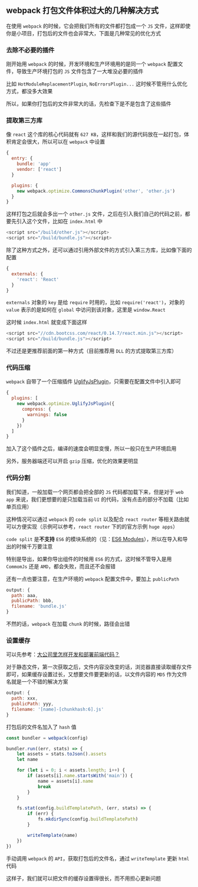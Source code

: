 ## webpack 打包文件体积过大的几种解决方式

在使用 `webpack` 的时候，它会把我们所有的文件都打包成一个 `JS` 文件，这样即使你是小项目，打包后的文件也会非常大，下面是几种常见的优化方式


### 去除不必要的插件

刚开始用 `webpack` 的时候，开发环境和生产环境用的是同一个 `webpack` 配置文件，导致生产环境打包的 `JS` 文件包含了一大堆没必要的插件

比如 `HotModuleReplacementPlugin`, `NoErrorsPlugin...` 这时候不管用什么优化方式，都没多大效果

所以，如果你打包后的文件非常大的话，先检查下是不是包含了这些插件

### 提取第三方库

像 `react` 这个库的核心代码就有 `627 KB`，这样和我们的源代码放在一起打包，体积肯定会很大，所以可以在 `webpack` 中设置

```js
{
  entry: {
    bundle: 'app'
    vendor: ['react']
  }

  plugins: {
    new webpack.optimize.CommonsChunkPlugin('other', 'other.js')
  }
}
```

这样打包之后就会多出一个 `other.js` 文件，之后在引入我们自己的代码之前，都要先引入这个文件，比如在 `index.html` 中

```js
<script src="/build/other.js"></script>
<script src="/build/bundle.js"></script>
```

除了这种方式之外，还可以通过引用外部文件的方式引入第三方库，比如像下面的配置

```js
{
  externals: {
    'react': 'React'
  }
}
```

`externals` 对象的 `key` 是给 `require` 时用的，比如 `require('react')`，对象的 `value` 表示的是如何在 `global` 中访问到该对象，这里是 `window.React`

这时候 `index.html` 就变成下面这样

```js
<script src="//cdn.bootcss.com/react/0.14.7/react.min.js"></script>
<script src="/build/bundle.js"></script>
```

不过还是更推荐前面的第一种方式（目前推荐用 `DLL` 的方式提取第三方库）


### 代码压缩

`webpack` 自带了一个压缩插件 [UglifyJsPlugin](https://webpack.github.io/docs/list-of-plugins.html#uglifyjsplugin)，只需要在配置文件中引入即可

```js
{
  plugins: [
    new webpack.optimize.UglifyJsPlugin({
      compress: {
        warnings: false
      }
    })
  ]
}
```

加入了这个插件之后，编译的速度会明显变慢，所以一般只在生产环境启用

另外，服务器端还可以开启 `gzip` 压缩，优化的效果更明显



### 代码分割

我们知道，一般加载一个网页都会把全部的 `JS` 代码都加载下来，但是对于 `web app` 来说，我们更想要的是只加载当前 `UI` 的代码，没有点击的部分不加载（比如单页应用）

这种情况可以通过 `webpack` 的 `code split` 以及配合 `react router` 等相关路由就可以方便实现（示例可以参考，`react router` 下的的官方示例 `huge apps`）

`code split` 是**不支持** `ES6` 的模块系统的（见：[ES6 Modules](https://webpack.github.io/docs/code-splitting.html#es6-modules)），所以在导入和导出的时候千万要注意

特别是导出，如果你导出组件的时候用 `ES6` 的方式，这时候不管导入是用 `CommomJs` 还是 `AMD`，都会失败，而且还不会报错

还有一点也要注意，在生产环境的 `webpack` 配置文件中，要加上 `publicPath`

```js
output: {
  path: aaa,
  publicPath: bbb,
  filename: 'bundle.js'
}
```

不然的话，`webpack` 在加载 `chunk` 的时候，路径会出错



### 设置缓存

可以先参考：[大公司里怎样开发和部署前端代码？](https://github.com/fouber/blog/issues/6)

对于静态文件，第一次获取之后，文件内容没改变的话，浏览器直接读取缓存文件即可，如果缓存设置过长，又想要文件要更新的话，以文件内容的 `MD5` 作为文件名就是一个不错的解决方案

```js
output: {
  path: xxx,
  publicPath: yyy,
  filename: '[name]-[chunkhash:6].js'
}
```

打包后的文件名加入了 `hash` 值

```js
const bundler = webpack(config)

bundler.run((err, stats) => {
	let assets = stats.toJson().assets
	let name

	for (let i = 0; i < assets.length; i++) {
		if (assets[i].name.startsWith('main')) {
			name = assets[i].name
			break
		}
	}

	fs.stat(config.buildTemplatePath, (err, stats) => {
		if (err) {
			fs.mkdirSync(config.buildTemplatePath)
		}

		writeTemplate(name)
	})
})
```

手动调用 `webpack` 的 `API`，获取打包后的文件名，通过 `writeTemplate` 更新 `html` 代码

这样子，我们就可以把文件的缓存设置得很长，而不用担心更新问题